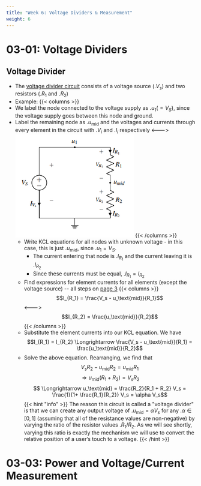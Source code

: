 ```yaml
---
title: "Week 6: Voltage Dividers & Measurement"
weight: 6
---
```



# 03-01: Voltage Dividers


## Voltage Divider

- The [voltage divider circuit](https://en.wikipedia.org/wiki/Voltage_divider) consists of a voltage source (.$V_s$) and two resistors (.$R_1$ and .$R_2$)
- Example: 
{{< columns >}}<!-- mathjax fix -->
- We label the node connected to the voltage supply as .$u_1 (= V_S)$, since the voltage supply goes between this node and ground.
- Label the remaining node as .$u_\text{mid}$ and the voltages and currents through every element in the circuit with .$V_i$ and .$I_i$ respectively
<---><!-- mathjax fix -->
![](/docs/eecs-16a/6/volt2.png)
    {{< /columns >}}
    - Write KCL equations for all nodes with unknown voltage - in this case, this is just .$u_\text{mid}$, since .$u_1 = V_S$. 
        - The current entering that node is .$I_{R_1}$ and the current leaving it is .$I_{R_2}$
        - Since these currents must be equal, .$I_{R_1} = I_{R_2}$
    - Find expressions for element currents for all elements (except the voltage source) -- all steps on [page 3](https://eecs16a.org/lecture/Note12.pdf#page=3)
        {{< columns >}}<!-- mathjax fix -->
$$I_{R_1} = \frac{V_s - u_\text{mid}}{R_1}$$
<---><!-- mathjax fix -->
$$I_{R_2} = \frac{u_\text{mid}}{R_2}$$
{{< /columns >}}
    - Substitute the element currents into our KCL equation. We have
        $$I_{R_1} = I_{R_2} \Longrightarrow \frac{V_s - u_\text{mid}}{R_1} = \frac{u_\text{mid}}{R_2}$$
    - Solve the above equation. Rearranging, we find that
        $$V_s R_2 −u_\text{mid}R_2 = u_\text{mid}R_1$$
        $$ \Longrightarrow u_\text{mid}(R_1 +R_2) = V_sR_2$$
        $$ \Longrightarrow u_\text{mid} = \frac{R_2}{R_1 + R_2} V_s = \frac{1}{1+ \frac{R_1}{R_2}} V_s = \alpha V_s$$
    {{< hint "info" >}}<!-- mathjax fix -->
The reason this circuit is called a "voltage divider" is that we can create any output voltage of .$u_\text{mid} = \alpha V_s$ for any .$\alpha \in [0,1]$ (assuming that all of the resistance values are non-negative) by varying the ratio of the resistor values .$R_1/R_2$. As we will see shortly, varying this ratio is exactly the mechanism we will use to convert the relative position of a user’s touch to a voltage.
    {{< /hint >}}
    
# 03-03: Power and Voltage/Current Measurement



